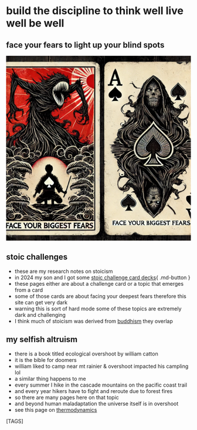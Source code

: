 
# build the discipline to think well live well be well

## face your fears to light up your blind spots

![fears](images/fears.webp)

## stoic challenges

- these are my research notes on stoicism
- in 2024 my son and I got some [stoic challenge card decks](challenge.md){ .md-button }
- these pages either are about a challenge card or a topic that emerges from a card
- some of those cards are about facing your deepest fears therefore this site can get very dark
- warning this is sort of hard mode some of these topics are extremely dark and challenging
- I think much of stoicism was derived from [buddhism](https://shanenull.com/buddhism/) they overlap

## my selfish altruism

- there is a book titled ecological overshoot by william catton
- it is the bible for doomers
- william liked to camp near mt rainier & overshoot impacted his campling lol
- a similar thing happens to me
- every summer I hike in the cascade mountains on the pacific coast trail
- and every year hikers have to fight and reroute due to forest fires
- so there are many pages here on that topic
- and beyond human maladaptation the universe itself is in overshoot
- see this page on [thermodynamics](entropy.md)

[TAGS]
